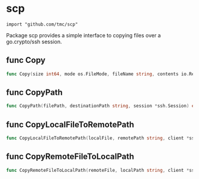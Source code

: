 # scp
    import "github.com/tmc/scp"

Package scp provides a simple interface to copying files over a
go.crypto/ssh session.

## func Copy
``` go
func Copy(size int64, mode os.FileMode, fileName string, contents io.Reader, destinationPath string, session *ssh.Session) error
```

## func CopyPath
``` go
func CopyPath(filePath, destinationPath string, session *ssh.Session) error
```

## func CopyLocalFileToRemotePath
``` go
func CopyLocalFileToRemotePath(localFile, remotePath string, client *ssh.Client) error
```

## func CopyRemoteFileToLocalPath
``` go
func CopyRemoteFileToLocalPath(remoteFile, localPath string, client *ssh.Client) error
```
